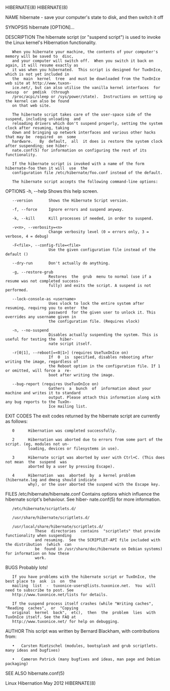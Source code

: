 HIBERNATE(8)                                                                              HIBERNATE(8)

NAME
       hibernate - save your computer's state to disk, and then switch it off

SYNOPSIS
       hibernate [OPTION]...

DESCRIPTION
       The  hibernate  script  (or  "suspend script") is used to invoke the Linux kernel's Hibernation
       functionality.

       When you hibernate your machine, the contents of your computer's memory will be saved to  disc,
       and your computer will switch off.  When you switch it back on again, it will resume exactly as
       it was when you hibernated.  This script is designed for TuxOnIce, which is not yet included in
       the  main  kernel  tree  and must be downloaded from the TuxOnIce web site at http://www.tuxon‐
       ice.net/, but can also utilise the vanilla kernel interfaces  for  swsusp  or  pmdisk  (through
       /proc/acpi/sleep or /sys/power/state).  Instructions on setting up the kernel can also be found
       on that web site.

       The hibernate script takes care of the user-space side of the suspend, including unloading  and
       reloading drivers which don't suspend properly, setting the system clock after resuming, taking
       down and bringing up network interfaces and various other hacks that may be  required  on  some
       hardware.   By  default,  all  it does is restore the system clock after suspending; see hiber‐
       nate.conf(5) for information on configuring the rest of its functionality.

       If the hibernate script is invoked with a name of the form hibernate-foo then it will  use  the
       configuration file /etc/hibernate/foo.conf instead of the default.

       The hibernate script accepts the following command-line options:

OPTIONS
       -h, --help      Shows this help screen.

       --version       Shows the Hibernate Script version.

       -f, --force     Ignore errors and suspend anyway.

       -k, --kill      Kill processes if needed, in order to suspend.

       -v<n>, --verbosity=<n>
                       Change verbosity level (0 = errors only, 3 = verbose, 4 = debug)

       -F<file>, --config-file=<file>
                       Use the given configuration file instead of the default ()

       --dry-run       Don't actually do anything.

       -g, --restore-grub
                       Restores  the  grub  menu to normal (use if a resume was not completed success‐
                       fully) and exits the script. A suspend is not performed.

       --lock-console-as <username>
                       Uses vlock to lock the entire system after resuming, requirng you to enter  the
                       password  for the given user to unlock it. This overrides any username given in
                       the configuration file. (Requires vlock)

       -n, --no-suspend
                       Disables actually suspending the system. This is useful for testing the  hiber‐
                       nate script itself.

       -r[0|1], --reboot[=<0|1>] (requires UseTuxOnIce on)
                       If  0  is  specified, disables rebooting after writing the image, regardless of
                       the Reboot option in the configuration file. If 1 or omitted, will force a  re‐
                       boot after writing the image.

       --bug-report (requires UseTuxOnIce on)
                       Gathers  a  bunch  of  information about your machine and writes it to standard
                       output. Please attach this information along with any bug reports to the TuxOn‐
                       Ice mailing list.

EXIT CODES
       The exit codes returned by the hibernate script are currently as follows:

       0      Hibernation was completed successfully.

       2      Hibernation was aborted due to errors from some part of the script. (eg, modules not un‐
              loading, devices or filesystems in use).

       3      Hibernate script was aborted by user with Ctrl+C. (This does not mean  the  suspend  was
              aborted by a user by pressing Escape).

       4      Hibernation  was  aborted  by  a kernel problem (hibernate.log and dmesg should indicate
              why), or the user aborted the suspend with the Escape key.

FILES
       /etc/hibernate/hibernate.conf
                 Contains options which  influence  the  hibernate  script's  behaviour.   See  hiber‐
                 nate.conf(5) for more information.

       /etc/hibernate/scriptlets.d/

       /usr/share/hibernate/scriptlets.d/

       /usr/local/share/hibernate/scriptlets.d/
                 These  directories  contains  "scriptlets" that provide functionality when suspending
                 and resuming.  See the SCRIPTLET-API file included with the distribution  (which  can
                 be  found in /usr/share/doc/hibernate on Debian systems) for information on how these
                 work.

BUGS
       Probably lots!

       If you have problems with the hibernate script or TuxOnIce, the best place to  ask  is  on  the
       mailing  list  -  tuxonice-users@lists.tuxonice.net.  You  will  need to subscribe to post. See
       http://www.tuxonice.net/lists for details.

       If the suspend process itself crashes (while "Writing caches", "Reading  caches",  or  "Copying
       original  kernel  back",  etc),  then  the  problem  lies  with TuxOnIce itself. See the FAQ at
       http://www.tuxonice.net/ for help on debugging.

AUTHOR
       This script was written by Bernard Blackham, with contributions from:

       •   Carsten Rietzschel (modules, bootsplash and grub scriptlets. many ideas and bugfixes)

       •   Cameron Patrick (many bugfixes and ideas, man page and Debian packaging)

SEE ALSO
       hibernate.conf(5)

Linux Hibernation                              May 2012                                   HIBERNATE(8)
